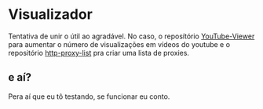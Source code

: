 # Visualizador

Tentativa de unir o útil ao agradável. No caso, o reposítório [YouTube-Viewer](https://github.com/MShawon/YouTube-Viewer) para aumentar o número de visualizações em vídeos do youtube e o repositório [http-proxy-list](https://github.com/mertguvencli/http-proxy-list) pra criar uma lista de proxies.

## e aí?

Pera aí que eu tô testando, se funcionar eu conto.
